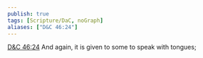 ```yaml
---
publish: true
tags: [Scripture/DaC, noGraph]
aliases: ["D&C 46:24"]
---
```

[D&C 46:24](https://churchofjesuschrist.org/study/scriptures/dc-testament/dc/46?lang=eng&id=p24#p24) And again, it is given to some to speak with tongues;

